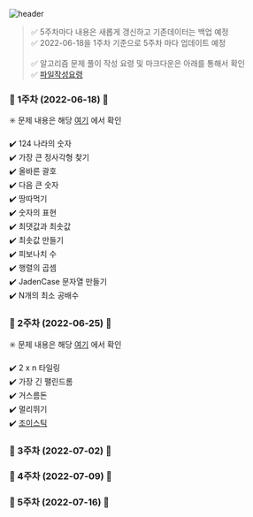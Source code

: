 ![header](https://capsule-render.vercel.app/api?type=waving&color=FEFEFE&height=250&section=header&text=Schedule&fontSize=90&animation=fadeIn&fontAlignY=38&desc=%20&descAlignY=62&descAlign=62)


> :white_check_mark: 5주차마다 내용은 새롭게 갱신하고 기존데이터는 백업 예정  </br>
> :white_check_mark: 2022-06-18을 1주차 기준으로 5주차 마다 업데이트 예정 </br> </br>
> :white_check_mark: 알고리즘 문제 풀이 작성 요령 및 마크다운은 아래를 통해서 확인 </br>
> :white_check_mark: [파일작성요령](https://github.com/PandoraBoxAlgorithm/-/blob/main/%ED%8C%8C%EC%9D%BC%EC%9E%91%EC%84%B1%EB%B2%95.md)


  ### 📢 1주차 (2022-06-18) 📢

 ✳️ 문제 내용은 해당 [여기](https://zerocho.com/category/Algorithm/post/5b7bf396b35bf5001b940dc5) 에서 확인 </br></br>
  ✔️ 124 나라의 숫자 </br> 
  ✔️ 가장 큰 정사각형 찾기 </br> 
  ✔️ 올바른 괄호  </br>
  ✔️ 다음 큰 숫자  </br>
  ✔️ 땅따먹기  </br>
  ✔️ 숫자의 표현 </br>
  ✔️ 최댓값과 최솟값  </br>
  ✔️ 최솟값 만들기  </br>
  ✔️ 피보나치 수  </br>
  ✔️ 행렬의 곱셈  </br>
  ✔️ JadenCase 문자열 만들기 </br> 
  ✔️ N개의 최소 공배수  </br>

  ### 📢 2주차 (2022-06-25) 📢

 ✳️ 문제 내용은 해당 [여기](https://www.zerocho.com/category/Algorithm/post/5b87ccc1553b47001bb08d2b) 에서 확인 </br></br>
  ✔️ 2 x n 타일링  </br> 
  ✔️ 가장 긴 팰린드롬  </br> 
  ✔️ 거스름돈   </br>
  ✔️ 멀리뛰기   </br>
  ✔️ [조이스틱](https://programmers.co.kr/learn/courses/30/lessons/42860) </br>
  
  ### 📢 3주차 (2022-07-02) 📢

  ### 📢 4주차 (2022-07-09) 📢 

  ### 📢 5주차 (2022-07-16) 📢


